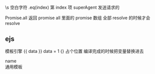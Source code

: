 ##
\s 空白字符
.eq(index) 第 index 项
superAgent 发送请求的

Promise.all 返回 promise all 里面的 promise 数组 全部
resolve 的时候才会 resolve 

## ejs
模板引擎 
{{ data }} data = 1
{} 
占个位置 编译完成的时候把变量替换进去
<div> name </div> 通用模板
